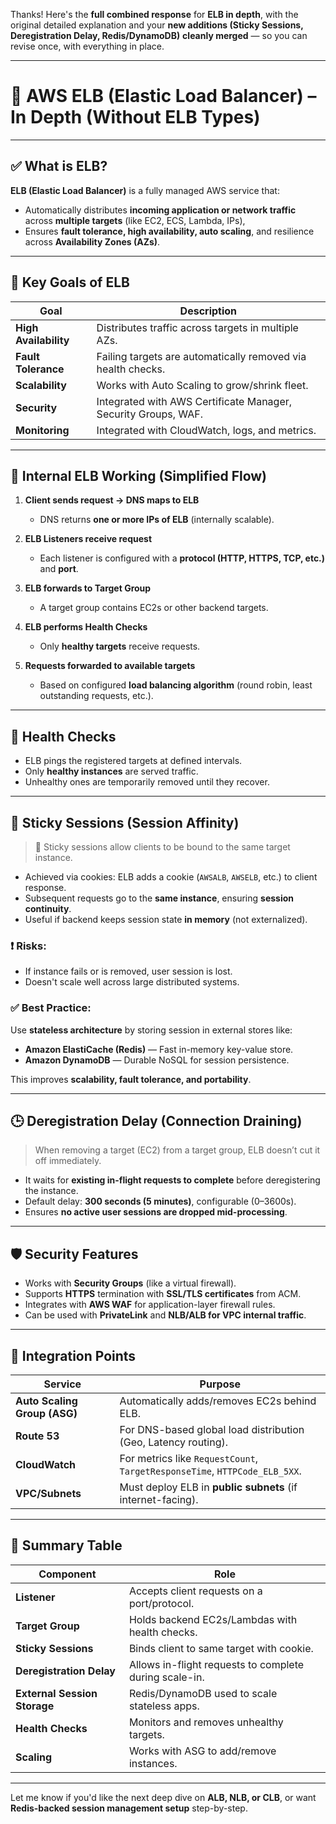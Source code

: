 Thanks! Here's the **full combined response** for **ELB in depth**, with the original detailed explanation and your **new additions (Sticky Sessions, Deregistration Delay, Redis/DynamoDB)** **cleanly merged** — so you can revise once, with everything in place.

---

# 🧠 AWS ELB (Elastic Load Balancer) – In Depth (Without ELB Types)

---

## ✅ What is ELB?

**ELB (Elastic Load Balancer)** is a fully managed AWS service that:

* Automatically distributes **incoming application or network traffic** across **multiple targets** (like EC2, ECS, Lambda, IPs),
* Ensures **fault tolerance, high availability, auto scaling**, and resilience across **Availability Zones (AZs)**.

---

## 🧭 Key Goals of ELB

| Goal                  | Description                                                    |
| --------------------- | -------------------------------------------------------------- |
| **High Availability** | Distributes traffic across targets in multiple AZs.            |
| **Fault Tolerance**   | Failing targets are automatically removed via health checks.   |
| **Scalability**       | Works with Auto Scaling to grow/shrink fleet.                  |
| **Security**          | Integrated with AWS Certificate Manager, Security Groups, WAF. |
| **Monitoring**        | Integrated with CloudWatch, logs, and metrics.                 |

---

## 🔁 Internal ELB Working (Simplified Flow)

1. **Client sends request → DNS maps to ELB**

   * DNS returns **one or more IPs of ELB** (internally scalable).
2. **ELB Listeners receive request**

   * Each listener is configured with a **protocol (HTTP, HTTPS, TCP, etc.)** and **port**.
3. **ELB forwards to Target Group**

   * A target group contains EC2s or other backend targets.
4. **ELB performs Health Checks**

   * Only **healthy targets** receive requests.
5. **Requests forwarded to available targets**

   * Based on configured **load balancing algorithm** (round robin, least outstanding requests, etc.).

---

## 🧪 Health Checks

* ELB pings the registered targets at defined intervals.
* Only **healthy instances** are served traffic.
* Unhealthy ones are temporarily removed until they recover.

---

## 🍪 Sticky Sessions (Session Affinity)

> 🔄 Sticky sessions allow clients to be bound to the same target instance.

* Achieved via cookies: ELB adds a cookie (`AWSALB`, `AWSELB`, etc.) to client response.
* Subsequent requests go to the **same instance**, ensuring **session continuity**.
* Useful if backend keeps session state **in memory** (not externalized).

### ❗ Risks:

* If instance fails or is removed, user session is lost.
* Doesn't scale well across large distributed systems.

### ✅ Best Practice:

Use **stateless architecture** by storing session in external stores like:

* **Amazon ElastiCache (Redis)** — Fast in-memory key-value store.
* **Amazon DynamoDB** — Durable NoSQL for session persistence.

This improves **scalability, fault tolerance, and portability**.

---

## 🕒 Deregistration Delay (Connection Draining)

> When removing a target (EC2) from a target group, ELB doesn’t cut it off immediately.

* It waits for **existing in-flight requests to complete** before deregistering the instance.
* Default delay: **300 seconds (5 minutes)**, configurable (0–3600s).
* Ensures **no active user sessions are dropped mid-processing**.

---

## 🛡️ Security Features

* Works with **Security Groups** (like a virtual firewall).
* Supports **HTTPS** termination with **SSL/TLS certificates** from ACM.
* Integrates with **AWS WAF** for application-layer firewall rules.
* Can be used with **PrivateLink** and **NLB/ALB for VPC internal traffic**.

---

## 🧩 Integration Points

| Service                      | Purpose                                                                    |
| ---------------------------- | -------------------------------------------------------------------------- |
| **Auto Scaling Group (ASG)** | Automatically adds/removes EC2s behind ELB.                                |
| **Route 53**                 | For DNS-based global load distribution (Geo, Latency routing).             |
| **CloudWatch**               | For metrics like `RequestCount`, `TargetResponseTime`, `HTTPCode_ELB_5XX`. |
| **VPC/Subnets**              | Must deploy ELB in **public subnets** (if internet-facing).                |

---

## 📝 Summary Table

| Component                    | Role                                                   |
| ---------------------------- | ------------------------------------------------------ |
| **Listener**                 | Accepts client requests on a port/protocol.            |
| **Target Group**             | Holds backend EC2s/Lambdas with health checks.         |
| **Sticky Sessions**          | Binds client to same target with cookie.               |
| **Deregistration Delay**     | Allows in-flight requests to complete during scale-in. |
| **External Session Storage** | Redis/DynamoDB used to scale stateless apps.           |
| **Health Checks**            | Monitors and removes unhealthy targets.                |
| **Scaling**                  | Works with ASG to add/remove instances.                |

---

Let me know if you'd like the next deep dive on **ALB, NLB, or CLB**, or want **Redis-backed session management setup** step-by-step.
